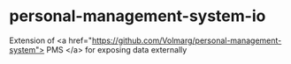 # personal-management-system-io
Extension of &lt;a href="https://github.com/Volmarg/personal-management-system"> PMS &lt;/a> for exposing data externally
